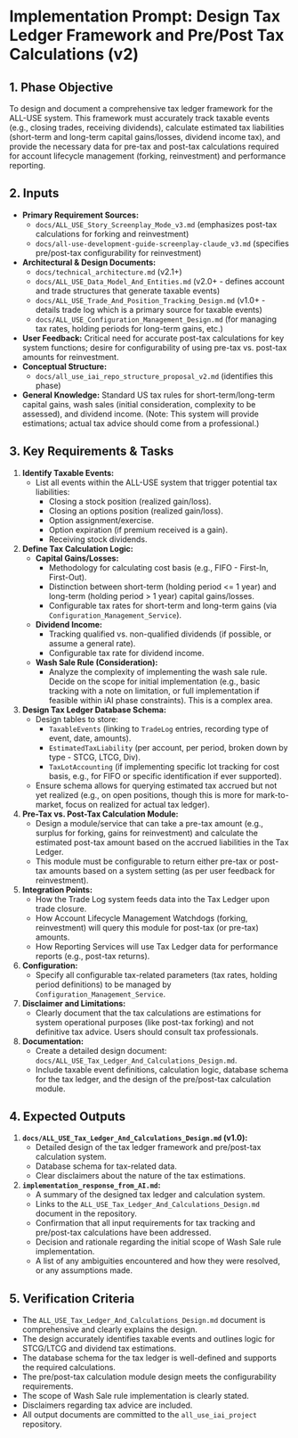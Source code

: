 # Implementation Prompt: Design Tax Ledger Framework and Pre/Post Tax Calculations (v2)

## 1. Phase Objective

To design and document a comprehensive tax ledger framework for the ALL-USE system. This framework must accurately track taxable events (e.g., closing trades, receiving dividends), calculate estimated tax liabilities (short-term and long-term capital gains/losses, dividend income tax), and provide the necessary data for pre-tax and post-tax calculations required for account lifecycle management (forking, reinvestment) and performance reporting.

## 2. Inputs

*   **Primary Requirement Sources:**
    *   `docs/ALL_USE_Story_Screenplay_Mode_v3.md` (emphasizes post-tax calculations for forking and reinvestment)
    *   `docs/all-use-development-guide-screenplay-claude_v3.md` (specifies pre/post-tax configurability for reinvestment)
*   **Architectural & Design Documents:**
    *   `docs/technical_architecture.md` (v2.1+)
    *   `docs/ALL_USE_Data_Model_And_Entities.md` (v2.0+ - defines account and trade structures that generate taxable events)
    *   `docs/ALL_USE_Trade_And_Position_Tracking_Design.md` (v1.0+ - details trade log which is a primary source for taxable events)
    *   `docs/ALL_USE_Configuration_Management_Design.md` (for managing tax rates, holding periods for long-term gains, etc.)
*   **User Feedback:** Critical need for accurate post-tax calculations for key system functions; desire for configurability of using pre-tax vs. post-tax amounts for reinvestment.
*   **Conceptual Structure:**
    *   `docs/all_use_iai_repo_structure_proposal_v2.md` (identifies this phase)
*   **General Knowledge:** Standard US tax rules for short-term/long-term capital gains, wash sales (initial consideration, complexity to be assessed), and dividend income. (Note: This system will provide estimations; actual tax advice should come from a professional.)

## 3. Key Requirements & Tasks

1.  **Identify Taxable Events:**
    *   List all events within the ALL-USE system that trigger potential tax liabilities:
        *   Closing a stock position (realized gain/loss).
        *   Closing an options position (realized gain/loss).
        *   Option assignment/exercise.
        *   Option expiration (if premium received is a gain).
        *   Receiving stock dividends.
2.  **Define Tax Calculation Logic:**
    *   **Capital Gains/Losses:**
        *   Methodology for calculating cost basis (e.g., FIFO - First-In, First-Out).
        *   Distinction between short-term (holding period <= 1 year) and long-term (holding period > 1 year) capital gains/losses.
        *   Configurable tax rates for short-term and long-term gains (via `Configuration_Management_Service`).
    *   **Dividend Income:**
        *   Tracking qualified vs. non-qualified dividends (if possible, or assume a general rate).
        *   Configurable tax rate for dividend income.
    *   **Wash Sale Rule (Consideration):**
        *   Analyze the complexity of implementing the wash sale rule. Decide on the scope for initial implementation (e.g., basic tracking with a note on limitation, or full implementation if feasible within iAI phase constraints). This is a complex area.
3.  **Design Tax Ledger Database Schema:**
    *   Design tables to store:
        *   `TaxableEvents` (linking to `TradeLog` entries, recording type of event, date, amounts).
        *   `EstimatedTaxLiability` (per account, per period, broken down by type - STCG, LTCG, Div).
        *   `TaxLotAccounting` (if implementing specific lot tracking for cost basis, e.g., for FIFO or specific identification if ever supported).
    *   Ensure schema allows for querying estimated tax accrued but not yet realized (e.g., on open positions, though this is more for mark-to-market, focus on realized for actual tax ledger).
4.  **Pre-Tax vs. Post-Tax Calculation Module:**
    *   Design a module/service that can take a pre-tax amount (e.g., surplus for forking, gains for reinvestment) and calculate the estimated post-tax amount based on the accrued liabilities in the Tax Ledger.
    *   This module must be configurable to return either pre-tax or post-tax amounts based on a system setting (as per user feedback for reinvestment).
5.  **Integration Points:**
    *   How the Trade Log system feeds data into the Tax Ledger upon trade closure.
    *   How Account Lifecycle Management Watchdogs (forking, reinvestment) will query this module for post-tax (or pre-tax) amounts.
    *   How Reporting Services will use Tax Ledger data for performance reports (e.g., post-tax returns).
6.  **Configuration:**
    *   Specify all configurable tax-related parameters (tax rates, holding period definitions) to be managed by `Configuration_Management_Service`.
7.  **Disclaimer and Limitations:**
    *   Clearly document that the tax calculations are estimations for system operational purposes (like post-tax forking) and not definitive tax advice. Users should consult tax professionals.
8.  **Documentation:**
    *   Create a detailed design document: `docs/ALL_USE_Tax_Ledger_And_Calculations_Design.md`.
    *   Include taxable event definitions, calculation logic, database schema for the tax ledger, and the design of the pre/post-tax calculation module.

## 4. Expected Outputs

1.  **`docs/ALL_USE_Tax_Ledger_And_Calculations_Design.md` (v1.0):**
    *   Detailed design of the tax ledger framework and pre/post-tax calculation system.
    *   Database schema for tax-related data.
    *   Clear disclaimers about the nature of the tax estimations.
2.  **`implementation_response_from_AI.md`:**
    *   A summary of the designed tax ledger and calculation system.
    *   Links to the `ALL_USE_Tax_Ledger_And_Calculations_Design.md` document in the repository.
    *   Confirmation that all input requirements for tax tracking and pre/post-tax calculations have been addressed.
    *   Decision and rationale regarding the initial scope of Wash Sale rule implementation.
    *   A list of any ambiguities encountered and how they were resolved, or any assumptions made.

## 5. Verification Criteria

*   The `ALL_USE_Tax_Ledger_And_Calculations_Design.md` document is comprehensive and clearly explains the design.
*   The design accurately identifies taxable events and outlines logic for STCG/LTCG and dividend tax estimations.
*   The database schema for the tax ledger is well-defined and supports the required calculations.
*   The pre/post-tax calculation module design meets the configurability requirements.
*   The scope of Wash Sale rule implementation is clearly stated.
*   Disclaimers regarding tax advice are included.
*   All output documents are committed to the `all_use_iai_project` repository.

